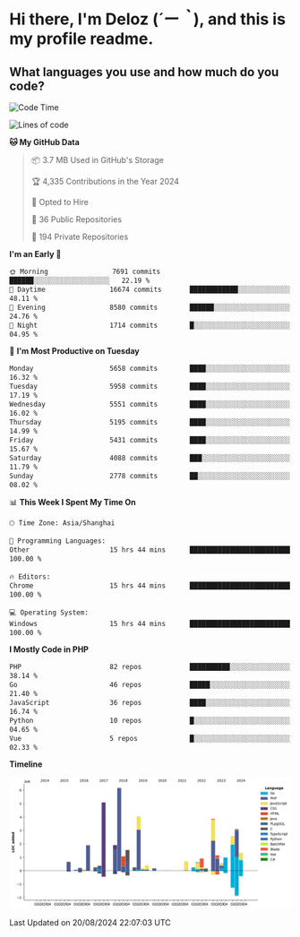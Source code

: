 # **Hi there, I'm Deloz (*´ー｀*), and this is my profile readme.**

## **What languages you use and how much do you code?**

<!--START_SECTION:waka-->
![Code Time](http://img.shields.io/badge/Code%20Time-4%2C560%20hrs%2041%20mins-blue)

![Lines of code](https://img.shields.io/badge/From%20Hello%20World%20I%27ve%20Written-40.6%20million%20lines%20of%20code-blue)

**🐱 My GitHub Data** 

> 📦 3.7 MB Used in GitHub's Storage 
 > 
> 🏆 4,335 Contributions in the Year 2024
 > 
> 💼 Opted to Hire
 > 
> 📜 36 Public Repositories 
 > 
> 🔑 194 Private Repositories 
 > 
**I'm an Early 🐤** 

```text
🌞 Morning                7691 commits        ██████░░░░░░░░░░░░░░░░░░░   22.19 % 
🌆 Daytime                16674 commits       ████████████░░░░░░░░░░░░░   48.11 % 
🌃 Evening                8580 commits        ██████░░░░░░░░░░░░░░░░░░░   24.76 % 
🌙 Night                  1714 commits        █░░░░░░░░░░░░░░░░░░░░░░░░   04.95 % 
```
📅 **I'm Most Productive on Tuesday** 

```text
Monday                   5658 commits        ████░░░░░░░░░░░░░░░░░░░░░   16.32 % 
Tuesday                  5958 commits        ████░░░░░░░░░░░░░░░░░░░░░   17.19 % 
Wednesday                5551 commits        ████░░░░░░░░░░░░░░░░░░░░░   16.02 % 
Thursday                 5195 commits        ████░░░░░░░░░░░░░░░░░░░░░   14.99 % 
Friday                   5431 commits        ████░░░░░░░░░░░░░░░░░░░░░   15.67 % 
Saturday                 4088 commits        ███░░░░░░░░░░░░░░░░░░░░░░   11.79 % 
Sunday                   2778 commits        ██░░░░░░░░░░░░░░░░░░░░░░░   08.02 % 
```


📊 **This Week I Spent My Time On** 

```text
🕑︎ Time Zone: Asia/Shanghai

💬 Programming Languages: 
Other                    15 hrs 44 mins      █████████████████████████   100.00 % 

🔥 Editors: 
Chrome                   15 hrs 44 mins      █████████████████████████   100.00 % 

💻 Operating System: 
Windows                  15 hrs 44 mins      █████████████████████████   100.00 % 
```

**I Mostly Code in PHP** 

```text
PHP                      82 repos            ██████████░░░░░░░░░░░░░░░   38.14 % 
Go                       46 repos            █████░░░░░░░░░░░░░░░░░░░░   21.40 % 
JavaScript               36 repos            ████░░░░░░░░░░░░░░░░░░░░░   16.74 % 
Python                   10 repos            █░░░░░░░░░░░░░░░░░░░░░░░░   04.65 % 
Vue                      5 repos             █░░░░░░░░░░░░░░░░░░░░░░░░   02.33 % 
```



**Timeline**

![Lines of Code chart](https://raw.githubusercontent.com/deloz/deloz/main/assets/bar_graph.png)


 Last Updated on 20/08/2024 22:07:03 UTC
<!--END_SECTION:waka-->
